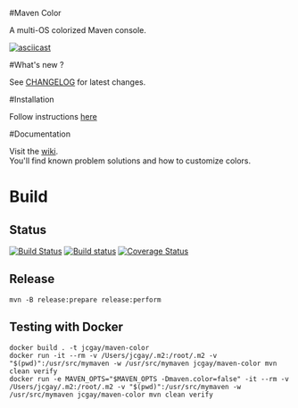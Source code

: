 #Maven Color

A multi-OS colorized Maven console.

[![asciicast](https://asciinema.org/a/51007.png)](https://asciinema.org/a/51007?autoplay=1)

#What's new ?

See [CHANGELOG](https://github.com/jcgay/maven-color/blob/master/CHANGELOG.md) for latest changes.

#Installation

Follow instructions [here](https://github.com/jcgay/maven-color/wiki/Installation)

#Documentation

Visit the [wiki](https://github.com/jcgay/maven-color/wiki).  
You'll find known problem solutions and how to customize colors.

# Build

## Status

[![Build Status](https://travis-ci.org/jcgay/maven-color.svg?branch=master)](https://travis-ci.org/jcgay/maven-color)
[![Build status](https://ci.appveyor.com/api/projects/status/y8rn0pew98jbr9j8/branch/master?svg=true)](https://ci.appveyor.com/project/jcgay/maven-color/branch/master)
[![Coverage Status](https://coveralls.io/repos/jcgay/maven-color/badge.svg?branch=master)](https://coveralls.io/r/jcgay/maven-color?branch=master)

## Release

    mvn -B release:prepare release:perform

## Testing with Docker

    docker build . -t jcgay/maven-color
    docker run -it --rm -v /Users/jcgay/.m2:/root/.m2 -v "$(pwd)":/usr/src/mymaven -w /usr/src/mymaven jcgay/maven-color mvn clean verify
    docker run -e MAVEN_OPTS="$MAVEN_OPTS -Dmaven.color=false" -it --rm -v /Users/jcgay/.m2:/root/.m2 -v "$(pwd)":/usr/src/mymaven -w /usr/src/mymaven jcgay/maven-color mvn clean verify